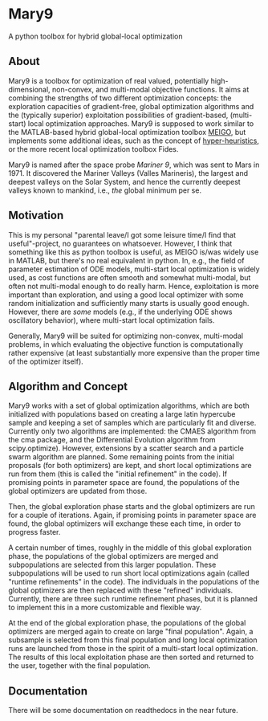 # Mary9
A python toolbox for hybrid global-local optimization

## About
Mary9 is a toolbox for optimization of real valued, potentially 
high-dimensional, non-convex, and multi-modal objective functions.
It aims at combining the strengths of two different optimization concepts:
the exploration capacities of gradient-free, global optimization algorithms and
the (typically superior) exploitation possibilities of gradient-based, 
(multi-start) local optimization approaches. Mary9 is supposed to work similar 
to the MATLAB-based hybrid global-local optimization toolbox 
[MEIGO](http://gingproc.iim.csic.es/meigo.html "MEIGO toolbox"), but 
implements some additional ideas, such as the concept of 
[hyper-heuristics](https://link.springer.com/article/10.1007/s11227-019-02871-0
"Research paper on hyper-heuristics"),
or the more recent local optimization toolbox Fides.

Mary9 is named after the space probe *Mariner 9*, which was sent to Mars in 
1971. It discovered the Mariner Valleys (Valles Marineris), the largest and 
deepest valleys on the Solar System, and hence the currently deepest valleys
known to mankind, i.e., *the* global minimum per se.


## Motivation
This is my personal "parental leave/I got some leisure time/I find that 
useful"-project, no guarantees on whatsoever. However, I think that something
like this as python toolbox is useful, as MEIGO is/was widely use in MATLAB,
but there's no real equivalent in python.
In, e.g., the field of parameter estimation of ODE models, multi-start local
optimization is widely used, as cost functions are often smooth and somewhat
multi-modal, but often not multi-modal enough to do really harm. Hence, 
exploitation is more important than exploration, and using a good local 
optimizer with some random initialization and sufficiently many starts is 
usually good enough. However, there are *some* models (e.g., if the 
underlying ODE shows oscillatory behavior), where multi-start local 
optimization fails.

Generally, Mary9 will be suited for optimizing non-convex, multi-modal 
problems, in which evaluating the objective function is computationally 
rather expensive (at least substantially more expensive than the proper time 
of the optimizer itself).


## Algorithm and Concept
Mary9 works with a set of global optimization algorithms, which are both 
initialized with populations based on creating a large latin hypercube 
sample and keeping a set of samples which are particularly fit and diverse.
Currently only two algorithms are implemented: the CMAES algorithm from the 
cma package, and the Differential Evolution algorithm from scipy.optimize).
However, extensions by a scatter search and a particle swarm algorithm are 
planned.
Some remaining points from the initial proposals (for both optimizers) are 
kept, and short local optimizations are run from them (this is called the 
"initial refinement" in the code). If promising points in parameter space are 
found, the populations of the global optimizers are updated from those.

Then, the global exploration phase starts and the global optimizers are run 
for a couple of iterations. Again, if promising points in parameter space 
are found, the global optimizers will exchange these each time, in order to 
progress faster.

A certain number of times, roughly in the middle of this global exploration 
phase, the populations of the global optimizers are merged and subpopulations
are selected from this larger population. These subpopulations will be used to 
run short local optimizations again (called "runtime refinements" in the code).
The individuals in the populations of the global optimizers are then replaced 
with these "refined" individuals. Currently, there are three such runtime 
refinement phases, but it is planned to implement this in a more customizable 
and flexible way.

At the end of the global exploration phase, the populations of the global 
optimizers are merged again to create on large "final population".
Again, a subsample is selected from this final population and long local 
optimization runs are launched from those in the spirit of a multi-start local 
optimization. The results of this local exploitation phase are then sorted and 
returned to the user, together with the final population. 

## Documentation
There will be some documentation on readthedocs in the near future.
